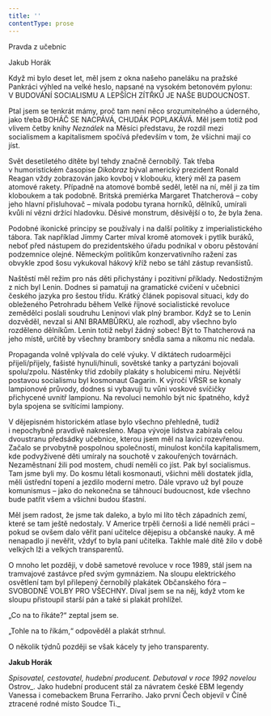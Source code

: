 ```yaml
---
title: ''
contentType: prose
---
```


<section>

Pravda z učebnic

Jakub Horák

Když mi bylo deset let, měl jsem z okna našeho paneláku na pražské Pankráci výhled na velké heslo, napsané na vysokém betonovém pylonu: V BUDOVÁNÍ SOCIALISMU A LEPŠÍCH ZÍTŘKŮ JE NAŠE BUDOUCNOST.

Ptal jsem se tenkrát mámy, proč tam není něco srozumitelného a úderného, jako třeba BOHÁČ SE NACPÁVÁ, CHUDÁK POPLAKÁVÁ. Měl jsem totiž pod vlivem četby knihy _Neználek_ na Měsíci představu, že rozdíl mezi socialismem a kapitalismem spočívá především v tom, že všichni mají co jíst.

Svět desetiletého dítěte byl tehdy značně černobílý. Tak třeba v humoristickém časopise _Dikobraz_ býval americký prezident Ronald Reagan vždy zobrazován jako kovboj v klobouku, který měl za pasem atomové rakety. Případně na atomové bombě seděl, letěl na ní, měl ji za tím kloboukem a tak podobně. Britská premiérka Margaret Thatcherová – coby jeho hlavní přisluhovač – mívala podobu tyrana horníků, dělníků, umírali kvůli ní vězni držící hladovku. Děsivé monstrum, děsivější o to, že byla žena.

Podobné ikonické principy se používaly i na další politiky z imperialistického tábora. Tak například Jimmy Carter míval kromě atomovek i pytlík buráků, neboť před nástupem do prezidentského úřadu podnikal v oboru pěstování podzemnice olejné. Německým politikům konzervativního ražení zas obvykle zpod šosu vykukoval hákový kříž nebo se táhl zástup revanšistů.

Naštěstí měl režim pro nás děti přichystány i pozitivní příklady. Nedostižným z nich byl Lenin. Dodnes si pamatuji na gramatické cvičení v učebnici českého jazyka pro šestou třídu. Krátký článek popisoval situaci, kdy do obleženého Petrohradu během Velké říjnové socialistické revoluce zemědělci poslali soudruhu Leninovi vlak plný brambor. Když se to Lenin dozvěděl, nevzal si ANI BRAM­BŮRKU, ale rozhodl, aby všechno bylo rozděleno dělníkům. Lenin totiž nebyl žádný sobec! Být to Thatcherová na jeho místě, určitě by všechny brambory snědla sama a nikomu nic nedala.

Propaganda volně vplývala do celé výuky. V diktátech rudoarmějci přijeli/přijely, fašisté hynuli/hinuli, sovětské tanky a partyzáni bojovali spolu/zpolu. Nástěnky tříd zdobily plakáty s holubicemi míru. Největší postavou socialismu byl kosmonaut Gagarin. K výročí VŘSR se konaly lampionové průvody, dodnes si vybavuji tu vůni voskové svíčičky přichycené uvnitř lampionu. Na revoluci nemohlo být nic špatného, když byla spojena se svítícími lampiony.

V dějepisném historickém atlase bylo všechno přehledně, tudíž i nepochybně pravdivě nakresleno. Mapa vývoje lidstva zabírala celou dvoustranu předsádky učebnice, kterou jsem měl na lavici rozevřenou. Začalo se prvobytně pospolnou společností, minulost končila kapitalismem, kde podvyživené děti umíraly na souchotě v zakouřených továrnách. Nezaměstnaní žili pod mostem, chudí neměli co jíst. Pak byl socialismus. Tam jsme byli my. Do kosmu létali kosmonauti, všichni měli dostatek jídla, měli ústřední topení a jezdilo moderní metro. Dále vpravo už byl pouze komunismus – jako do nekonečna se táhnoucí budoucnost, kde všechno bude patřit všem a všichni budou šťastní.

Měl jsem radost, že jsme tak daleko, a bylo mi líto těch západních zemí, které se tam ještě nedostaly. V Americe trpěli černoši a lidé neměli práci – pokud se ovšem dalo věřit paní učitelce dějepisu a občanské nauky. A mě nenapadlo jí nevěřit, vždyť to byla paní učitelka. Takhle malé dítě žilo v době velkých lži a velkých transparentů.

O mnoho let později, v době sametové revoluce v roce 1989, stál jsem na tramvajové zastávce před svým gymnáziem. Na sloupu elektrického osvětlení tam byl přilepený černobílý plakátek Občanského fóra – SVOBODNÉ VOLBY PRO VŠECHNY. Díval jsem se na něj, když vtom ke sloupu přistoupil starší pán a také si plakát prohlížel.

„Co na to říkáte?“ zeptal jsem se.

„Tohle na to říkám,“ odpověděl a plakát strhnul.

O několik týdnů později se však kácely ty jeho transparenty.

</section>

<section>

**Jakub Horák**

_Spisovatel, cestovatel, hudební producent. Debutoval v roce 1992 novelou_ Ostrov_. Jako hudební producent stál za návratem české EBM legendy Vanessa i comebackem Bruna Ferrariho. Jako první Čech objevil v Číně ztracené rodné místo Soudce Ti._

</section>
